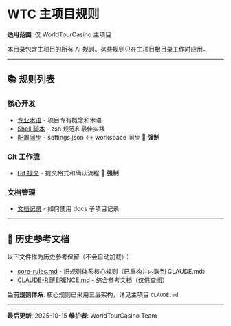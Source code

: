 # WTC 主项目规则

**适用范围**: 仅 WorldTourCasino 主项目

本目录包含主项目的所有 AI 规则。这些规则只在主项目根目录工作时应用。

---

## 📚 规则列表

### 核心开发

- [专业术语](./terminology.md) - 项目专有概念和术语
- [Shell 脚本](./shell-scripts.md) - zsh 规范和最佳实践
- [配置同步](./config-sync.md) - settings.json ↔ workspace 同步 📜 **强制**

### Git 工作流

- [Git 提交](./git-commits.md) - 提交格式和确认流程 📜 **强制**

### 文档管理

- [文档记录](./documentation.md) - 如何使用 docs 子项目记录

---

## 📖 历史参考文档

以下文件作为历史参考保留（不会自动加载）：

- [core-rules.md](./core-rules.md) - 旧规则体系核心规则（已重构并内联到 CLAUDE.md）
- [CLAUDE-REFERENCE.md](./CLAUDE-REFERENCE.md) - 综合参考文档（仅供查阅）

**当前规则体系**: 核心规则已采用三层架构，详见主项目 `CLAUDE.md`

---

**最后更新**: 2025-10-15
**维护者**: WorldTourCasino Team
